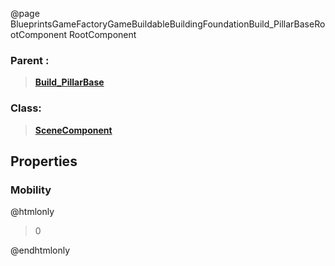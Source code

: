 @page BlueprintsGameFactoryGameBuildableBuildingFoundationBuild_PillarBaseRootComponent RootComponent
### Parent :
<b><a href="_blueprints_game_factory_game_buildable_building_foundation_build__pillar_base.html"><blockquote>Build_PillarBase</blockquote></a></b>
### Class:
<b><a href="_class_script_scene_component.html"><blockquote>SceneComponent</blockquote></a></b>
## Properties
### Mobility
@htmlonly
<blockquote>0</blockquote>
@endhtmlonly

